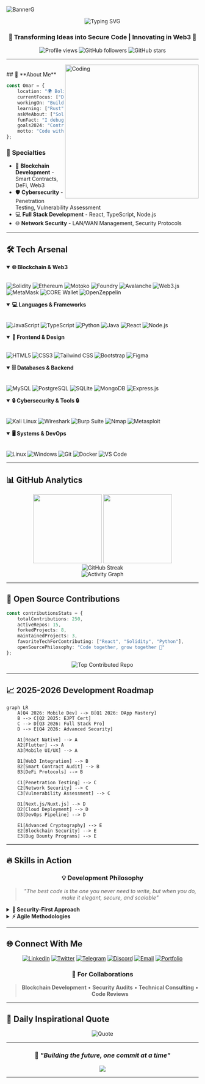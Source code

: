 ![BannerG](https://github.com/OmarQV/OmarQV/assets/153705582/0949c262-d2be-400a-b2da-0460b7db07ab)

<div align="center">
  <img src="https://readme-typing-svg.herokuapp.com?font=Fira+Code&size=30&duration=3000&pause=1000&color=58A6FF&center=true&vCenter=true&width=600&lines=👋+Hi%2C+I'm+Omar;🚀+Blockchain+Developer;🛡️+Ethical+Hacker;💻+Full+Stack+Engineer;🔒+Security+Specialist" alt="Typing SVG" />
</div>

<h3 align="center">🌟 Transforming Ideas into Secure Code | Innovating in Web3 🌟</h3>

<div align="center">
  <img src="https://komarev.com/ghpvc/?username=OmarQV&label=Profile%20Views&color=blueviolet&style=for-the-badge" alt="Profile views" />
  <img src="https://img.shields.io/github/followers/OmarQV?label=Followers&style=for-the-badge&color=blue" alt="GitHub followers" />
  <img src="https://img.shields.io/github/stars/OmarQV?label=Stars&style=for-the-badge&color=yellow" alt="GitHub stars" />
</div>


---

<img align="right" alt="Coding" width="350" src="https://media.giphy.com/media/qgQUggAC3Pfv687qPC/giphy.gif">
<br/>
## 🚀 **About Me**

```typescript
const Omar = {
    location: "🌍 Bolivia",
    currentFocus: ["DeFi", AI Agent, "Smart Contracts", "Cybersecurity", Rust, ERC],
    workingOn: "Building the next generation of secure dApps",
    learning: ["Rust", "Asembler", "Advanced Cryptography"],
    askMeAbout: ["Solidity", "React", "Ethical Hacking", "Blockchain"],
    funFact: "I debug smart contracts and hunt vulnerabilities for fun! 🐛🔍",
    goals2024: "Contribute to major DeFi protocols & launch my own dApp",
    motto: "Code with purpose, secure by design 🔐"
};
```

### 🎯 **Specialties**
- 🔗 **Blockchain Development** - Smart Contracts, DeFi, Web3
- 🛡️ **Cybersecurity** - Penetration Testing, Vulnerability Assessment
- 💻 **Full Stack Development** - React, TypeScript, Node.js
- 🌐 **Network Security** - LAN/WAN Management, Security Protocols

---

## 🛠️ **Tech Arsenal**

<details open>
<summary><b>🌐 Blockchain & Web3</b></summary>
<br>

![Solidity](https://img.shields.io/badge/Solidity-363636?style=for-the-badge&logo=solidity&logoColor=white)
![Ethereum](https://img.shields.io/badge/Ethereum-3C3C3D?style=for-the-badge&logo=ethereum&logoColor=white)
![Motoko](https://img.shields.io/badge/Motoko-29ABE2?style=for-the-badge&logo=internet-computer&logoColor=white)
![Foundry](https://img.shields.io/badge/Foundry-1A1B23?style=for-the-badge&logo=foundry&logoColor=white)
![Avalanche](https://img.shields.io/badge/Avalanche-E84142?style=for-the-badge&logo=avalanche&logoColor=white)
![Web3.js](https://img.shields.io/badge/Web3.js-F16822?style=for-the-badge&logo=web3.js&logoColor=white)
![MetaMask](https://img.shields.io/badge/MetaMask-E2761B?style=for-the-badge&logo=metamask&logoColor=white)
![CORE Wallet](https://img.shields.io/badge/CORE_Wallet-FF6B35?style=for-the-badge&logo=wallet&logoColor=white)
![OpenZeppelin](https://img.shields.io/badge/OpenZeppelin-4E5EE4?style=for-the-badge&logo=openzeppelin&logoColor=white)

</details>

<details open>
<summary><b>💻 Languages & Frameworks</b></summary>
<br>

![JavaScript](https://img.shields.io/badge/JavaScript-F7DF1E?style=for-the-badge&logo=javascript&logoColor=black)
![TypeScript](https://img.shields.io/badge/TypeScript-007ACC?style=for-the-badge&logo=typescript&logoColor=white)
![Python](https://img.shields.io/badge/Python-3776AB?style=for-the-badge&logo=python&logoColor=white)
![Java](https://img.shields.io/badge/Java-ED8B00?style=for-the-badge&logo=openjdk&logoColor=white)
![React](https://img.shields.io/badge/React-20232A?style=for-the-badge&logo=react&logoColor=61DAFB)
![Node.js](https://img.shields.io/badge/Node.js-43853D?style=for-the-badge&logo=node.js&logoColor=white)

</details>

<details open>
<summary><b>🎨 Frontend & Design</b></summary>
<br>

![HTML5](https://img.shields.io/badge/HTML5-E34F26?style=for-the-badge&logo=html5&logoColor=white)
![CSS3](https://img.shields.io/badge/CSS3-1572B6?style=for-the-badge&logo=css3&logoColor=white)
![Tailwind CSS](https://img.shields.io/badge/Tailwind_CSS-38B2AC?style=for-the-badge&logo=tailwind-css&logoColor=white)
![Bootstrap](https://img.shields.io/badge/Bootstrap-563D7C?style=for-the-badge&logo=bootstrap&logoColor=white)
![Figma](https://img.shields.io/badge/Figma-F24E1E?style=for-the-badge&logo=figma&logoColor=white)

</details>

<details open>
<summary><b>🗄️ Databases & Backend</b></summary>
<br>

![MySQL](https://img.shields.io/badge/MySQL-00000F?style=for-the-badge&logo=mysql&logoColor=white)
![PostgreSQL](https://img.shields.io/badge/PostgreSQL-316192?style=for-the-badge&logo=postgresql&logoColor=white)
![SQLite](https://img.shields.io/badge/SQLite-07405E?style=for-the-badge&logo=sqlite&logoColor=white)
![MongoDB](https://img.shields.io/badge/MongoDB-4EA94B?style=for-the-badge&logo=mongodb&logoColor=white)
![Express.js](https://img.shields.io/badge/Express.js-404D59?style=for-the-badge&logo=express&logoColor=white)

</details>

<details open>
<summary><b>🔒 Cybersecurity & Tools 🔒</b></summary>
<br>

![Kali Linux](https://img.shields.io/badge/Kali_Linux-557C94?style=for-the-badge&logo=kali-linux&logoColor=white)
![Wireshark](https://img.shields.io/badge/Wireshark-1679A7?style=for-the-badge&logo=wireshark&logoColor=white)
![Burp Suite](https://img.shields.io/badge/Burp_Suite-FF6633?style=for-the-badge&logo=burpsuite&logoColor=white)
![Nmap](https://img.shields.io/badge/Nmap-4682B4?style=for-the-badge&logo=nmap&logoColor=white)
![Metasploit](https://img.shields.io/badge/Metasploit-2596CD?style=for-the-badge&logo=metasploit&logoColor=white)

</details>

<details open>
<summary><b>🖥️ Systems & DevOps</b></summary>
<br>

![Linux](https://img.shields.io/badge/Linux-FCC624?style=for-the-badge&logo=linux&logoColor=black)
![Windows](https://img.shields.io/badge/Windows-0078D6?style=for-the-badge&logo=windows&logoColor=white)
![Git](https://img.shields.io/badge/Git-F05032?style=for-the-badge&logo=git&logoColor=white)
![Docker](https://img.shields.io/badge/Docker-2496ED?style=for-the-badge&logo=docker&logoColor=white)
![VS Code](https://img.shields.io/badge/VS_Code-0078D4?style=for-the-badge&logo=visual%20studio%20code&logoColor=white)

</details>

---

## 📊 **GitHub Analytics**

<div align="center">
  <img height="180em" src="https://github-readme-stats-sigma-five.vercel.app/api?username=OmarQV&show_icons=true&theme=tokyonight&include_all_commits=true&count_private=true&hide_border=true&bg_color=0d1117"/>
  <img height="180em" src="https://github-readme-stats-sigma-five.vercel.app/api/top-langs/?username=OmarQV&layout=compact&langs_count=8&theme=tokyonight&hide_border=true&bg_color=0d1117"/>
</div>

<div align="center">
  <img src="https://streak-stats.demolab.com?user=OmarQV&theme=tokyonight&hide_border=true&background=0D1117" alt="GitHub Streak" />
</div>

<div align="center">
  <img src="https://github-readme-activity-graph.vercel.app/graph?username=OmarQV&theme=tokyo-night&hide_border=true&bg_color=0d1117" alt="Activity Graph" />
</div>

---

## 🌟 **Open Source Contributions**

```typescript
const contributionsStats = {
    totalContributions: 250,
    activeRepos: 15,
    forkedProjects: 8,
    maintainedProjects: 3,
    favoriteTechForContributing: ["React", "Solidity", "Python"],
    openSourcePhilosophy: "Code together, grow together 🚀"
};
```

<div align="center">
  <img src="https://github-contributor-stats.vercel.app/api?username=OmarQV&limit=5&theme=tokyonight&combine_all_yearly_contributions=true&hide_border=true" alt="Top Contributed Repo" />
</div>

---

## 📈 **2025-2026 Development Roadmap**

```mermaid
graph LR
    A[Q4 2026: Mobile Dev] --> B[Q1 2026: DApp Mastery]
    B --> C[Q2 2025: EJPT Cert]
    C --> D[Q3 2026: Full Stack Pro]
    D --> E[Q4 2026: Advanced Security]
    
    A1[React Native] --> A
    A2[Flutter] --> A
    A3[Mobile UI/UX] --> A
    
    B1[Web3 Integration] --> B
    B2[Smart Contract Audit] --> B
    B3[DeFi Protocols] --> B
    
    C1[Penetration Testing] --> C
    C2[Network Security] --> C
    C3[Vulnerability Assessment] --> C
    
    D1[Next.js/Nuxt.js] --> D
    D2[Cloud Deployment] --> D
    D3[DevOps Pipeline] --> D
    
    E1[Advanced Cryptography] --> E
    E2[Blockchain Security] --> E
    E3[Bug Bounty Programs] --> E
```

---

## 🔥 **Skills in Action**

<div align="center">

### 💡 **Development Philosophy**

> *"The best code is the one you never need to write, but when you do, make it elegant, secure, and scalable"*

</div>

<details>
<summary><b>🔐 Security-First Approach</b></summary>

- **Secure by Design**: Every line of code designed with security in mind
- **Threat Modeling**: Proactive analysis of attack vectors  
- **Code Review**: Thorough reviews before deployment
- **Penetration Testing**: Regular penetration testing
- **Smart Contract Audits**: Specialized audits in Solidity

</details>

<details>
<summary><b>⚡ Agile Methodologies</b></summary>

- **Scrum Master Certified**: Agile project management
- **DevSecOps**: Security integration in CI/CD
- **Test Driven Development**: Test-oriented development
- **Continuous Integration**: Secure automated deployments
- **Code Quality**: Automated quality metrics

</details>

---

## 🌐 **Connect With Me**

<div align="center">

[![LinkedIn](https://img.shields.io/badge/LinkedIn-0077B5?style=for-the-badge&logo=linkedin&logoColor=white)](https://www.linkedin.com/in/omar-quispe-vargas-7b5601204)
[![Twitter](https://img.shields.io/badge/Twitter-1DA1F2?style=for-the-badge&logo=twitter&logoColor=white)](https://x.com/OmarQV2025)
[![Telegram](https://img.shields.io/badge/Telegram-2CA5E0?style=for-the-badge&logo=telegram&logoColor=white)](https://t.me/omar_q_v)
[![Discord](https://img.shields.io/badge/Discord-7289DA?style=for-the-badge&logo=discord&logoColor=white)](https://discord.com/invite/FBF8S88K)
[![Email](https://img.shields.io/badge/Gmail-D14836?style=for-the-badge&logo=gmail&logoColor=white)](mailto:quispevargasomar@gmail.com)
[![Portfolio](https://img.shields.io/badge/Portfolio-FF5722?style=for-the-badge&logo=todoist&logoColor=white)](https://your-portfolio.com)

### 📧 **For Collaborations**
> **Blockchain Development** • **Security Audits** • **Technical Consulting** • **Code Reviews**

</div>

---

## 🎨 **Daily Inspirational Quote**

<div align="center">
  <img src="https://quotes-github-readme.vercel.app/api?type=horizontal&theme=tokyonight&quote=The%20best%20way%20to%20predict%20the%20future%20is%20to%20create%20it&author=Peter%20Drucker" alt="Quote"/>
</div>

---

<div align="center">

### 🚀 *"Building the future, one commit at a time"*

<img src="https://capsule-render.vercel.app/api?type=waving&color=gradient&height=100&section=footer&text=Thanks%20for%20visiting!&fontSize=30&fontColor=fff&animation=twinkling"/>

</div>

---
